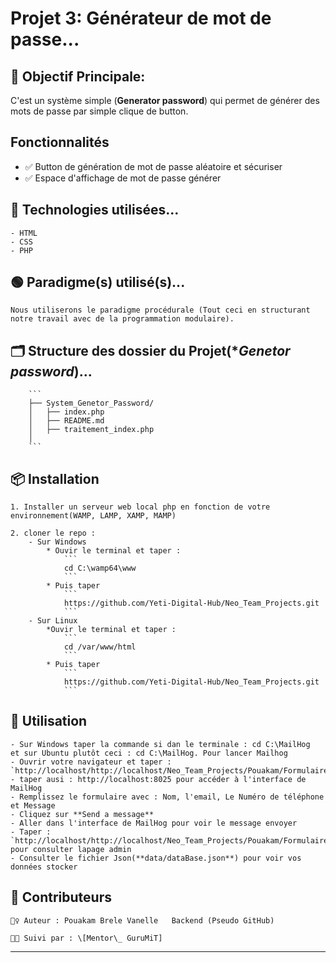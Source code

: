 # Projet 3: Générateur de mot de passe... 


## 🎯 Objectif Principale:

C'est un système simple (**Generator password**) qui permet de générer des mots de passe par simple clique de button.

## Fonctionnalités

- ✅ Button de génération de mot de passe aléatoire et sécuriser
- ✅ Espace d'affichage de mot de passe générer

## 🧠 Technologies utilisées...

    - HTML
    - CSS
    - PHP

## 🟢 Paradigme(s) utilisé(s)...

    Nous utiliserons le paradigme procédurale (Tout ceci en structurant notre travail avec de la programmation modulaire).

## 🗂️ Structure des dossier du Projet(**Genetor password*)...

        ```
        ├── System_Genetor_Password/
        │   ├── index.php
        │   ├── README.md
        │   ├── traitement_index.php 
        │   
        ```

## 📦 Installation

    1. Installer un serveur web local php en fonction de votre environnement(WAMP, LAMP, XAMP, MAMP)
    
    2. cloner le repo :
        - Sur Windows
            * Ouvir le terminal et taper :
                ```
                cd C:\wamp64\www
                ```
            * Puis taper
                ```
                https://github.com/Yeti-Digital-Hub/Neo_Team_Projects.git
                ```
        - Sur Linux
            *Ouvir le terminal et taper :
                ```
                cd /var/www/html
                ```
            * Puis taper
                ```
                https://github.com/Yeti-Digital-Hub/Neo_Team_Projects.git
                ```

## 🚀 Utilisation

    - Sur Windows taper la commande si dan le terminale : cd C:\MailHog 
    et sur Ubuntu plutôt ceci : cd C:\MailHog. Pour lancer Mailhog
    - Ouvrir votre navigateur et taper : `http://localhost/http://localhost/Neo_Team_Projects/Pouakam/Formulaire_Contact/index.php`
    - taper ausi : http://localhost:8025 pour accéder à l'interface de MailHog
    - Remplissez le formulaire avec : Nom, l'email, Le Numéro de téléphone et Message
    - Cliquez sur **Send a message**
    - Aller dans l'interface de MailHog pour voir le message envoyer
    - Taper : `http://localhost/http://localhost/Neo_Team_Projects/Pouakam/Formulaire_Contact/admin.php` pour consulter lapage admin
    - Consulter le fichier Json(**data/dataBase.json**) pour voir vos données stocker

## 🤝 Contributeurs

    🙋‍♀️ Auteur : Pouakam Brele Vanelle   Backend (Pseudo GitHub)
    
    🧑‍🏫 Suivi par : \[Mentor\_ GuruMiT]

---
